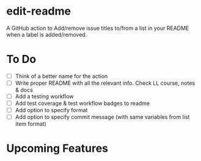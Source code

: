 # edit-readme
A GitHub action to Add/remove issue titles to/from a list in your README when a label is added/removed.

# To Do
- [ ] Think of a better name for the action
- [ ] Write proper README with all the relevant info. Check LL course, notes & docs
- [ ] Add a testing workflow
- [ ] Add test coverage & test workflow badges to readme 
- [ ] Add option to specify format
- [ ] Add option to specify commit message (with same variables from list item format)
# Upcoming Features
